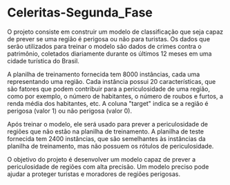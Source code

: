 # Celeritas-Segunda_Fase
O projeto consiste em construir um modelo de classificação que seja capaz de prever se uma região é perigosa ou não para turistas. Os dados que serão utilizados para treinar o modelo são dados de crimes contra o patrimônio, coletados diariamente durante os últimos 12 meses em uma cidade turística do Brasil.

A planilha de treinamento fornecida tem 8000 instâncias, cada uma representando uma região. Cada instância possui 20 características, que são fatores que podem contribuir para a periculosidade de uma região, como por exemplo, o número de habitantes, o número de roubos e furtos, a renda média dos habitantes, etc. A coluna "target" indica se a região é perigosa (valor 1) ou não perigosa (valor 0).

Após treinar o modelo, ele será usado para prever a periculosidade de regiões que não estão na planilha de treinamento. A planilha de teste fornecida tem 2400 instâncias, que são semelhantes às instâncias da planilha de treinamento, mas não possuem os rótulos de periculosidade.

O objetivo do projeto é desenvolver um modelo capaz de prever a periculosidade de regiões com alta precisão. Um modelo preciso pode ajudar a proteger turistas e moradores de regiões perigosas.

